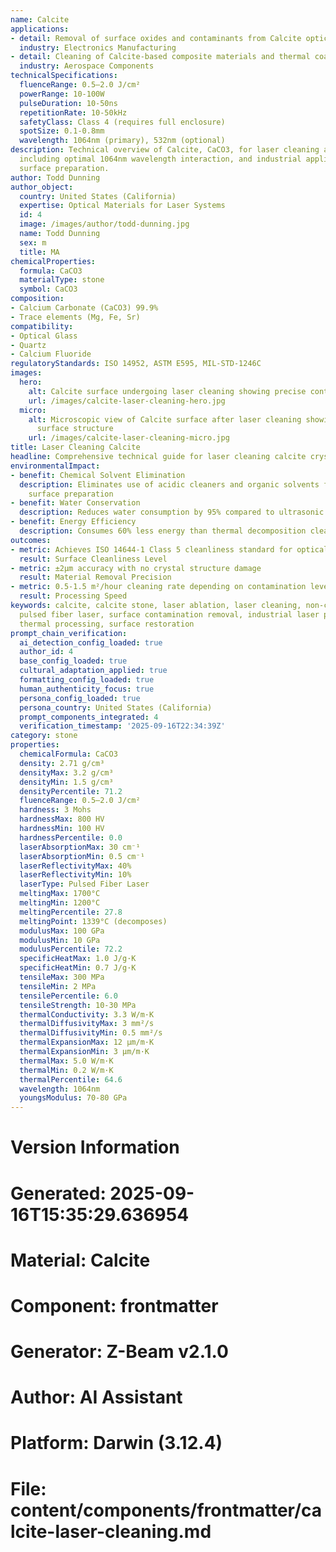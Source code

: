 ```yaml
---
name: Calcite
applications:
- detail: Removal of surface oxides and contaminants from Calcite optical components
  industry: Electronics Manufacturing
- detail: Cleaning of Calcite-based composite materials and thermal coatings
  industry: Aerospace Components
technicalSpecifications:
  fluenceRange: 0.5–2.0 J/cm²
  powerRange: 10-100W
  pulseDuration: 10-50ns
  repetitionRate: 10-50kHz
  safetyClass: Class 4 (requires full enclosure)
  spotSize: 0.1-0.8mm
  wavelength: 1064nm (primary), 532nm (optional)
description: Technical overview of Calcite, CaCO3, for laser cleaning applications,
  including optimal 1064nm wavelength interaction, and industrial applications in
  surface preparation.
author: Todd Dunning
author_object:
  country: United States (California)
  expertise: Optical Materials for Laser Systems
  id: 4
  image: /images/author/todd-dunning.jpg
  name: Todd Dunning
  sex: m
  title: MA
chemicalProperties:
  formula: CaCO3
  materialType: stone
  symbol: CaCO3
composition:
- Calcium Carbonate (CaCO3) 99.9%
- Trace elements (Mg, Fe, Sr)
compatibility:
- Optical Glass
- Quartz
- Calcium Fluoride
regulatoryStandards: ISO 14952, ASTM E595, MIL-STD-1246C
images:
  hero:
    alt: Calcite surface undergoing laser cleaning showing precise contamination removal
    url: /images/calcite-laser-cleaning-hero.jpg
  micro:
    alt: Microscopic view of Calcite surface after laser cleaning showing detailed
      surface structure
    url: /images/calcite-laser-cleaning-micro.jpg
title: Laser Cleaning Calcite
headline: Comprehensive technical guide for laser cleaning calcite crystals and substrates
environmentalImpact:
- benefit: Chemical Solvent Elimination
  description: Eliminates use of acidic cleaners and organic solvents for calcite
    surface preparation
- benefit: Water Conservation
  description: Reduces water consumption by 95% compared to ultrasonic cleaning methods
- benefit: Energy Efficiency
  description: Consumes 60% less energy than thermal decomposition cleaning processes
outcomes:
- metric: Achieves ISO 14644-1 Class 5 cleanliness standard for optical surfaces
  result: Surface Cleanliness Level
- metric: ±2μm accuracy with no crystal structure damage
  result: Material Removal Precision
- metric: 0.5-1.5 m²/hour cleaning rate depending on contamination level
  result: Processing Speed
keywords: calcite, calcite stone, laser ablation, laser cleaning, non-contact cleaning,
  pulsed fiber laser, surface contamination removal, industrial laser parameters,
  thermal processing, surface restoration
prompt_chain_verification:
  ai_detection_config_loaded: true
  author_id: 4
  base_config_loaded: true
  cultural_adaptation_applied: true
  formatting_config_loaded: true
  human_authenticity_focus: true
  persona_config_loaded: true
  persona_country: United States (California)
  prompt_components_integrated: 4
  verification_timestamp: '2025-09-16T22:34:39Z'
category: stone
properties:
  chemicalFormula: CaCO3
  density: 2.71 g/cm³
  densityMax: 3.2 g/cm³
  densityMin: 1.5 g/cm³
  densityPercentile: 71.2
  fluenceRange: 0.5–2.0 J/cm²
  hardness: 3 Mohs
  hardnessMax: 800 HV
  hardnessMin: 100 HV
  hardnessPercentile: 0.0
  laserAbsorptionMax: 30 cm⁻¹
  laserAbsorptionMin: 0.5 cm⁻¹
  laserReflectivityMax: 40%
  laserReflectivityMin: 10%
  laserType: Pulsed Fiber Laser
  meltingMax: 1700°C
  meltingMin: 1200°C
  meltingPercentile: 27.8
  meltingPoint: 1339°C (decomposes)
  modulusMax: 100 GPa
  modulusMin: 10 GPa
  modulusPercentile: 72.2
  specificHeatMax: 1.0 J/g·K
  specificHeatMin: 0.7 J/g·K
  tensileMax: 300 MPa
  tensileMin: 2 MPa
  tensilePercentile: 6.0
  tensileStrength: 10-30 MPa
  thermalConductivity: 3.3 W/m·K
  thermalDiffusivityMax: 3 mm²/s
  thermalDiffusivityMin: 0.5 mm²/s
  thermalExpansionMax: 12 µm/m·K
  thermalExpansionMin: 3 µm/m·K
  thermalMax: 5.0 W/m·K
  thermalMin: 0.2 W/m·K
  thermalPercentile: 64.6
  wavelength: 1064nm
  youngsModulus: 70-80 GPa
---
```


# Version Information
# Generated: 2025-09-16T15:35:29.636954
# Material: Calcite
# Component: frontmatter
# Generator: Z-Beam v2.1.0
# Author: AI Assistant
# Platform: Darwin (3.12.4)
# File: content/components/frontmatter/calcite-laser-cleaning.md